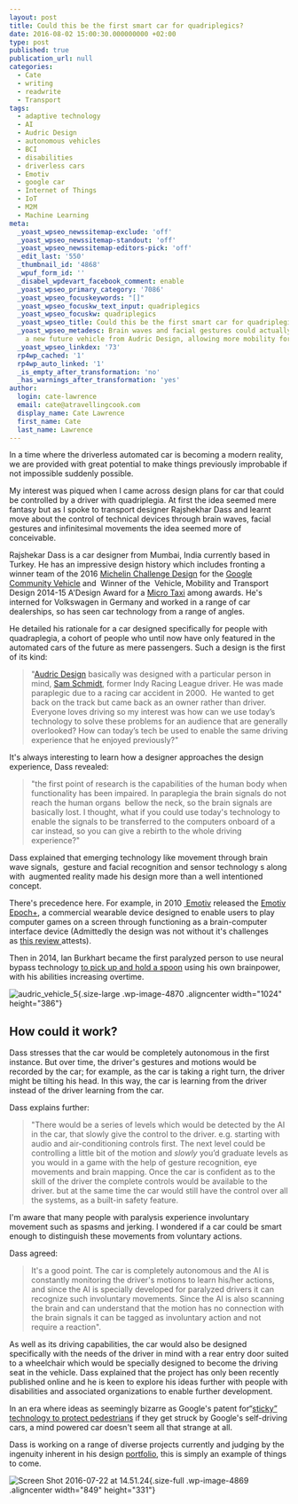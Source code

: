 ```yaml
---
layout: post
title: Could this be the first smart car for quadriplegics?
date: 2016-08-02 15:00:30.000000000 +02:00
type: post
published: true
publication_url: null
categories:
  - Cate
  - writing
  - readwrite
  - Transport
tags:
  - adaptive technology
  - AI
  - Audric Design
  - autonomous vehicles
  - BCI
  - disabilities
  - driverless cars
  - Emotiv
  - google car
  - Internet of Things
  - IoT
  - M2M
  - Machine Learning
meta:
  _yoast_wpseo_newssitemap-exclude: 'off'
  _yoast_wpseo_newssitemap-standout: 'off'
  _yoast_wpseo_newssitemap-editors-pick: 'off'
  _edit_last: '550'
  _thumbnail_id: '4868'
  _wpuf_form_id: ''
  _disabel_wpdevart_facebook_comment: enable
  _yoast_wpseo_primary_category: '7086'
  _yoast_wpseo_focuskeywords: "[]"
  _yoast_wpseo_focuskw_text_input: quadriplegics
  _yoast_wpseo_focuskw: quadriplegics
  _yoast_wpseo_title: Could this be the first smart car for quadriplegics?
  _yoast_wpseo_metadesc: Brain waves and facial gestures could actually work to control
    a new future vehicle from Audric Design, allowing more mobility for quadriplegics.
  _yoast_wpseo_linkdex: '73'
  rp4wp_cached: '1'
  rp4wp_auto_linked: '1'
  _is_empty_after_transformation: 'no'
  _has_warnings_after_transformation: 'yes'
author:
  login: cate-lawrence
  email: cate@atravellingcook.com
  display_name: Cate Lawrence
  first_name: Cate
  last_name: Lawrence
---
```

In a time where the driverless automated car is becoming a modern
reality, we are provided with great potential to make things previously
improbable if not impossible suddenly possible.

My interest was piqued when I came across design plans for car that
could be controlled by a driver with quadriplegia. At first the idea
seemed mere fantasy but as I spoke to transport designer Rajshekhar Dass
and learnt move about the control of technical devices through brain
waves, facial gestures and infinitesimal movements the idea seemed more
of conceivable.

Rajshekar Dass is a car designer from Mumbai, India currently based in
Turkey. He has an impressive design history which includes fronting a
winner team of the 2016 [Michelin Challenge
Design](http://www.michelinchallengedesign.com/the-challenge-archives/2016-mobility-for-all/2016-showcase-of-selected-entrants/) for
the [Google Community
Vehicle](https://www.behance.net/gallery/30421703/Google-Community-Vehicle-Michelin-Challenge-Design) and  Winner
of the  Vehicle, Mobility and Transport Design 2014-15 A'Design Award
for a [Micro
Taxi](https://competition.adesignaward.com/design.php?ID=39442) among
awards. He's interned for Volkswagen in Germany and worked in a range of
car dealerships, so has seen car technology from a range of angles.

He detailed his rationale for a car designed specifically for people
with quadraplegia, a cohort of people who until now have only featured
in the automated cars of the future as mere passengers. Such a design is
the first of its kind:

> "[Audric Design](https://www.behance.net/rajshekhardass) basically was
> designed with a particular person in mind, [Sam
> Schmidt](https://en.wikipedia.org/wiki/Sam_Schmidt), former Indy
> Racing League driver. He was made paraplegic due to a racing car
> accident in 2000.  He wanted to get back on the track but came back as
> an owner rather than driver. Everyone loves driving so my interest was
> how can we use today’s technology to solve these problems for an
> audience that are generally overlooked? How can today’s tech be used
> to enable the same driving experience that he enjoyed previously?"

It's always interesting to learn how a designer approaches the design
experience, Dass revealed:

> "the first point of research is the capabilities of the human body
> when functionality has been impaired. In paraplegia the brain signals
> do not reach the human organs  bellow the neck, so the brain signals
> are basically lost. I thought, what if you could use today's
> technology to enable the signals to be transferred to the computers
> onboard of a car instead, so you can give a rebirth to the whole
> driving experience?"

Dass explained that emerging technology like movement through brain wave
signals,  gesture and facial recognition and sensor technology s along
with  augmented reality made his design more than a well intentioned
concept.

There's precedence here. For example, in
2010 [ Emotiv](http://emotiv.com/) released the [Emotiv
Epoch+](http://emotiv.com/epoc/), a commercial wearable device designed
to enable users to play computer games on a screen through functioning
as a brain-computer interface device (Admittedly the design was not
without it's challenges as [this
review ](https://www.engadget.com/2010/01/27/review-emotiv-epoc-tough-thoughts-on-the-new-mind-reading-cont/)attests).

Then in 2014, Ian Burkhart became the first paralyzed person to use
neural bypass technology [to pick up and hold a
spoon](http://www.cbsnews.com/news/paralyzed-patient-regains-hand-movement-using-own-brain-signals/) using
his own brainpower, with his abilities increasing overtime.

<div>

![audric\_vehicle\_5](rw-import/audric_vehicle_5-1024x386.jpg){.size-large
.wp-image-4870 .aligncenter width="1024" height="386"}

</div>

<div>

</div>

How could it work?
------------------

Dass stresses that the car would be completely autonomous in the first
instance. But over time, the driver's gestures and motions would be
recorded by the car; for example, as the car is taking a right turn, the
driver might be tilting his head. In this way, the car is learning from
the driver instead of the driver learning from the car.

Dass explains further:

> <div>
>
> "There would be a series of levels which would be detected by the AI
> in the car, that slowly give the control to the driver. e.g. starting
> with audio and air-conditioning controls first. The next level could
> be controlling a little bit of the motion and *slowly* you’d graduate
> levels as you would in a game with the help of gesture recognition,
> eye movements and brain mapping. Once the car is confident as to the
> skill of the driver the complete controls would be available to the
> driver. but at the same time the car would still have the control over
> all the systems, as a built-in safety feature.
>
> </div>

<div>

I'm aware that many people with paralysis experience involuntary
movement such as spasms and jerking. I wondered if a car could be smart
enough to distinguish these movements from voluntary actions.

Dass agreed:

> <div>
>
> </div>
>
> It's a good point. The car is completely autonomous and the AI is
> constantly monitoring the driver's motions to learn his/her actions,
> and since the AI is specially developed for paralyzed drivers it can
> recognize such involuntary movements. Since the AI is also scanning
> the brain and can understand that the motion has no connection with
> the brain signals it can be tagged as involuntary action and not
> require a reaction".

As well as its driving capabilities, the car would also be designed
specifically with the needs of the driver in mind with a rear entry door
suited to a wheelchair which would be specially designed to become the
driving seat in the vehicle. Dass explained that the project has only
been recently published online and he is keen to explore his ideas
further with people with disabilities and associated organizations to
enable further development.

In an era where ideas as seemingly bizarre as Google's patent
for“[sticky” technology to protect
pedestrians](https://www.theguardian.com/technology/2016/may/18/google-patents-sticky-layer-self-driving-car-accidents) if
they get struck by Google's self-driving cars, a mind powered car
doesn't seem all that strange at all.

Dass is working on a range of diverse projects currently and judging by
the ingenuity inherent in his
design [portfolio](https://www.behance.net/rajshekhardass), this is
simply an example of things to come.

<div>

![Screen Shot 2016-07-22 at
14.51.24](rw-import/Screen-Shot-2016-07-22-at-14.51.24.jpg){.size-full
.wp-image-4869 .aligncenter width="849" height="331"}

</div>

</div>
